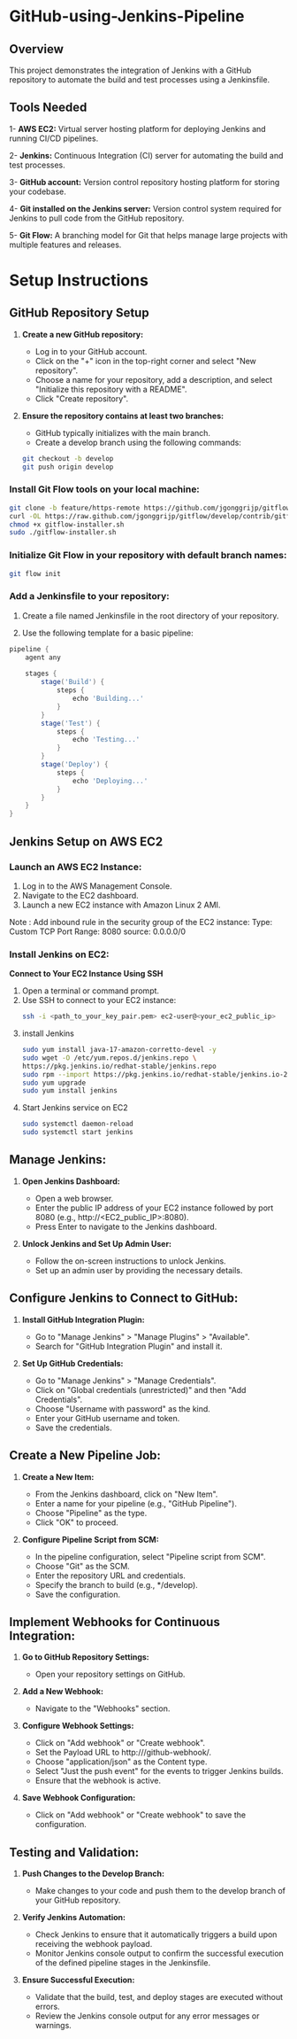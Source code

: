 # GitHub-using-Jenkins-Pipeline
## Overview
This project demonstrates the integration of Jenkins with a GitHub repository to automate the build and test processes using a Jenkinsfile.

## Tools Needed
1- **AWS EC2:** Virtual server hosting platform for deploying Jenkins and running CI/CD pipelines.

2- **Jenkins:** Continuous Integration (CI) server for automating the build and test processes.

3- **GitHub account:** Version control repository hosting platform for storing your codebase.

4- **Git installed on the Jenkins server:** Version control system required for Jenkins to pull code from the GitHub repository.

5- **Git Flow:** A branching model for Git that helps manage large projects with multiple features and releases.

# Setup Instructions

## GitHub Repository Setup

1. **Create a new GitHub repository:**
    - Log in to your GitHub account.
    - Click on the "+" icon in the top-right corner and select "New repository".
    - Choose a name for your repository, add a description, and select "Initialize this repository with a README".
    - Click "Create repository".

2. **Ensure the repository contains at least two branches:**
    - GitHub typically initializes with the main branch.
    - Create a develop branch using the following commands:
    ```bash
    git checkout -b develop
    git push origin develop
    ```

### Install Git Flow tools on your local machine:

```bash
git clone -b feature/https-remote https://github.com/jgonggrijp/gitflow.git
curl -OL https://raw.github.com/jgonggrijp/gitflow/develop/contrib/gitflow-installer.sh
chmod +x gitflow-installer.sh
sudo ./gitflow-installer.sh
```
### Initialize Git Flow in your repository with default branch names:

```bash
git flow init
```

### Add a Jenkinsfile to your repository:

1. Create a file named Jenkinsfile in the root directory of your repository.

2. Use the following template for a basic pipeline:

```groovy
pipeline {
    agent any
    
    stages {
        stage('Build') {
            steps {
                echo 'Building...'
            }
        }
        stage('Test') {
            steps {
                echo 'Testing...'
            }
        }
        stage('Deploy') {
            steps {
                echo 'Deploying...'
            }
        }
    }
}
```

## Jenkins Setup on AWS EC2

### Launch an AWS EC2 Instance:
1. Log in to the AWS Management Console.
2. Navigate to the EC2 dashboard.
3. Launch a new EC2 instance with Amazon Linux 2 AMI.

Note :
Add inbound rule in the security group of the EC2 instance:
Type: Custom TCP
Port Range: 8080
source: 0.0.0.0/0

### Install Jenkins on EC2:

**Connect to Your EC2 Instance Using SSH**
1. Open a terminal or command prompt.
2. Use SSH to connect to your EC2 instance:
   ```bash
   ssh -i <path_to_your_key_pair.pem> ec2-user@<your_ec2_public_ip>
   ```
3. install Jenkins
   ```bash
   sudo yum install java-17-amazon-corretto-devel -y
   sudo wget -O /etc/yum.repos.d/jenkins.repo \
   https://pkg.jenkins.io/redhat-stable/jenkins.repo
   sudo rpm --import https://pkg.jenkins.io/redhat-stable/jenkins.io-2023.key
   sudo yum upgrade
   sudo yum install jenkins
   ```
4. Start Jenkins service on EC2
   ```bash
   sudo systemctl daemon-reload
   sudo systemctl start jenkins
    ```

## Manage Jenkins:

1. **Open Jenkins Dashboard:**
   - Open a web browser.
   - Enter the public IP address of your EC2 instance followed by port 8080 (e.g., http://<EC2_public_IP>:8080).
   - Press Enter to navigate to the Jenkins dashboard.

2. **Unlock Jenkins and Set Up Admin User:**
   - Follow the on-screen instructions to unlock Jenkins.
   - Set up an admin user by providing the necessary details.

## Configure Jenkins to Connect to GitHub:

1. **Install GitHub Integration Plugin:**
   - Go to "Manage Jenkins" > "Manage Plugins" > "Available".
   - Search for "GitHub Integration Plugin" and install it.

2. **Set Up GitHub Credentials:**
   - Go to "Manage Jenkins" > "Manage Credentials".
   - Click on "Global credentials (unrestricted)" and then "Add Credentials".
   - Choose "Username with password" as the kind.
   - Enter your GitHub username and token.
   - Save the credentials.

## Create a New Pipeline Job:

1. **Create a New Item:**
   - From the Jenkins dashboard, click on "New Item".
   - Enter a name for your pipeline (e.g., "GitHub Pipeline").
   - Choose "Pipeline" as the type.
   - Click "OK" to proceed.

2. **Configure Pipeline Script from SCM:**
   - In the pipeline configuration, select "Pipeline script from SCM".
   - Choose "Git" as the SCM.
   - Enter the repository URL and credentials.
   - Specify the branch to build (e.g., */develop).
   - Save the configuration.

## Implement Webhooks for Continuous Integration:

1. **Go to GitHub Repository Settings:**
   - Open your repository settings on GitHub.

2. **Add a New Webhook:**
   - Navigate to the "Webhooks" section.

3. **Configure Webhook Settings:**
   - Click on "Add webhook" or "Create webhook".
   - Set the Payload URL to http://<your-jenkins-url>/github-webhook/.
   - Choose "application/json" as the Content type.
   - Select "Just the push event" for the events to trigger Jenkins builds.
   - Ensure that the webhook is active.

4. **Save Webhook Configuration:**
   - Click on "Add webhook" or "Create webhook" to save the configuration.


## Testing and Validation:

1. **Push Changes to the Develop Branch:**
   - Make changes to your code and push them to the develop branch of your GitHub repository.

2. **Verify Jenkins Automation:**
   - Check Jenkins to ensure that it automatically triggers a build upon receiving the webhook payload.
   - Monitor Jenkins console output to confirm the successful execution of the defined pipeline stages in the Jenkinsfile.

3. **Ensure Successful Execution:**
   - Validate that the build, test, and deploy stages are executed without errors.
   - Review the Jenkins console output for any error messages or warnings.

